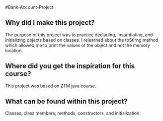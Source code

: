#Bank-Account-Project

<h2>Why did I make this project?</h2>
<p> The purpose of this project was to practice declariing, instantiating, and initializing objects based on classes. I relearned about the toStirng method which allowed me to print the values of the object and not the memory location.</p>
<h2>Where did you get the inspiration for this course?</h2>
<p>This project was based on ZTM java course.</p>
<h2>What can be found within this project?</h2>
<p>Classes, class members, methods, constructors, and initialization.</p>
